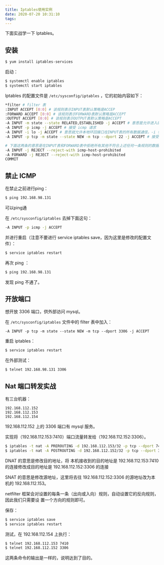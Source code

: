 ```yaml
---
title: Iptables使用实例
date: 2020-07-20 10:31:10
tags:
---
```


下面实战学一下 Iptables。

## 安装

```bash
$ yum install iptables-services
```

启动：

```bash
$ systemctl enable iptables
$ systemctl start iptables
```

Iptables 的配置文件是 `/etc/sysconfig/iptables` ，它的初始内容如下：

```bash
*filter # filter 表
:INPUT ACCEPT [0:0] # 该规则表示INPUT表默认策略是ACCEP
:FORWARD ACCEPT [0:0] # 该规则表示FORWARD表默认策略是ACCEPT
:OUTPUT ACCEPT [0:0] # 该规则表示OUTPUT表默认策略是ACCEPT
-A INPUT -m state --state RELATED,ESTABLISHED -j ACCEPT # 意思是允许进入的数据包只能是刚刚我发出去的数据包的回应，ESTABLISHED：已建立的链接状态。RELATED：该数据包与本机发出的数据包有关。
-A INPUT -p icmp -j ACCEPT # 接受 icmp 请求
-A INPUT -i lo -j ACCEPT # 意思就允许本地环回接口在INPUT表的所有数据通信，-i 参数是指定接口，接口是lo，lo就是Loopback（本地环回接口）
-A INPUT -p tcp -m state --state NEW -m tcp --dport 22 -j ACCEPT # 接受 22 端口的 TCP 连接 

# 下面这两条的意思是在INPUT表和FORWARD表中拒绝所有其他不符合上述任何一条规则的数据包。并且发送一条host prohibited 的消息给被拒绝的主机。其他开放相关的规则应该放在这两条规则上边。
-A INPUT -j REJECT --reject-with icmp-host-prohibited
-A FORWARD -j REJECT --reject-with icmp-host-prohibited
COMMIT
```



## 禁止 ICMP

在禁止之前进行ping：

```bash
$ ping 192.168.98.131
```

可以ping通

在 `/etc/sysconfig/iptables` 去掉下面这句：

```bash
-A INPUT -p icmp -j ACCEPT
```

并进行重启（注意不要进行 service iptables save，因为这里是修改的配置文件）：

````bash
$ service iptables restart
````

再次 ping ：

```bash
$ ping 192.168.98.131
```

发现 ping 不通了。



## 开放端口

想开放 3306 端口，供外部访问 mysql。

在 `/etc/sysconfig/iptables` 文件中的 filter 表中加入：

```
-A INPUT -p tcp -m state --state NEW -m tcp --dport 3306 -j ACCEPT
```

重启 iptables：

```bash
$ service iptables restart
```

在外部测试：

```bash
$ telnet 192.168.98.131 3306
```





## Nat 端口转发实战

有三台机器：

```
192.168.112.152
192.168.112.153
192.168.112.154
```

192.168.112.152 上的 3306 端口有 mysql 服务。

实现将（192.168.112.153:7410）端口流量转发给（192.168.112.152:3306）。

```bash
$ iptables -t nat -A PREROUTING -d 192.168.112.153/32 -p tcp --dport 7410 -j DNAT --to-destination 192.168.112.152:3306;
$ iptables -t nat -A POSTROUTING -d 192.168.112.152/32 -p tcp --dport 3306 -j SNAT --to-source 192.168.112.153;
```

DNAT 的意思是修改目的地址，将 本机接收到的目的地址是 192.168.112.153:7410 的连接修改成目的地址是 192.168.112.152:3306 的连接

SNAT 的意思是修改源地址，这里将去往 192.168.112.152:3306 的源地址改为本机的 192.168.112.153。

netfilter 框架会对设置的每条一条（出向或入向）规则，自动设置它的反向规则，因此我们只需要设 置一个方向的规则即可。

保存：

```bash
$ service iptables save
$ service iptables restart
```

测试，在 192.168.112.154 上执行：

```bash
$ telnet 192.168.112.153 7410
$ telnet 192.168.112.152 3306
```

这两条命令的输出是一样的，说明达到了目的。